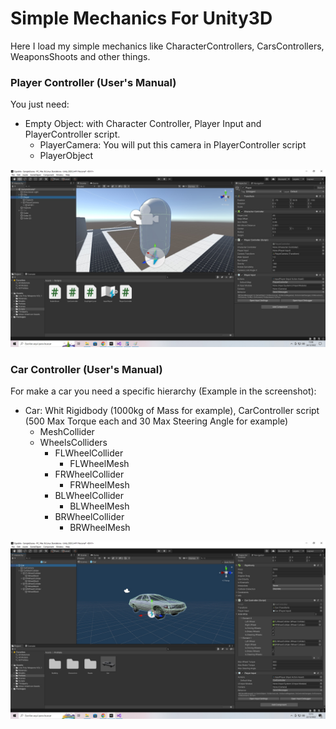 # Simple Mechanics For Unity3D
Here I load my simple mechanics like CharacterControllers, CarsControllers, WeaponsShoots and other things.


### Player Controller (User's Manual)
You just need:
- Empty Object: with Character Controller, Player Input and PlayerController script.
  - PlayerCamera: You will put this camera in PlayerController script
  - PlayerObject

![PlayerController Screenshot](https://raw.githubusercontent.com/wikicode96/simple-mechanics-for-unity3d/main/Screenshots/PlayerController.jpg)

### Car Controller (User's Manual)
For make a car you need a specific hierarchy (Example in the screenshot):
- Car: Whit Rigidbody (1000kg of Mass for example), CarController script (500 Max Torque each and 30 Max Steering Angle for example)
  - MeshCollider
  - WheelsColliders
    - FLWheelCollider
      - FLWheelMesh
    - FRWheelCollider
      - FRWheelMesh
    - BLWheelCollider
      - BLWheelMesh
    - BRWheelCollider
      - BRWheelMesh
      
![CarController Screenshot](https://raw.githubusercontent.com/wikicode96/simple-mechanics-for-unity3d/main/Screenshots/CarController.jpg)
